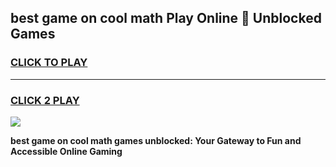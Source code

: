
## best game on cool math Play Online 👋 Unblocked Games
<h3>
<a href="https://news.freeplayer.one?title=best_game_on_cool_math&ref=17CMG">CLICK TO PLAY</a></h3>
<hr>

<h3>
<a href="https://news.freeplayer.one?title=best_game_on_cool_math&ref=17CMG">CLICK 2 PLAY</a>
  
</h3>

<a href="https://news.freeplayer.one?title=best_game_on_cool_math&ref=17CMG/"><img src="https://clearcache.store/games.png"></a>


**best game on cool math games unblocked: Your Gateway to Fun and Accessible Online Gaming**
